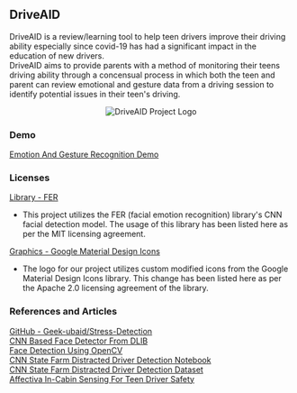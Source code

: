 ## DriveAID
DriveAID is a review/learning tool to help teen drivers improve their driving ability especially since covid-19 has had a significant impact in the education of new drivers.<br>
DriveAID aims to provide parents with a method of monitoring their teens driving ability through a concensual process in which both the teen and parent can review emotional and gesture data from a driving session to identify potential issues in their teen's driving.<br>
<p align="center">
<img src="https://user-images.githubusercontent.com/20238115/111500082-fb996b80-8719-11eb-9271-778065ac2b67.png" alt="DriveAID Project Logo"/>
</p>

### Demo
[Emotion And Gesture Recognition Demo](https://www.youtube.com/watch?v=2JThDjU4U14)


### Licenses
[Library - FER](https://github.com/justinshenk/fer/blob/master/LICENSE)
- This project utilizes the FER (facial emotion recognition) library's CNN facial detection model. The usage of this library has been listed here as per the MIT licensing agreement.

[Graphics - Google Material Design Icons](https://github.com/google/material-design-icons/blob/master/LICENSE)
- The logo for our project utilizes custom modified icons from the Google Material Design Icons library. This change has been listed here as per the Apache 2.0 licensing agreement of the library.

### References and Articles
[GitHub - Geek-ubaid/Stress-Detection](https://github.com/Geek-ubaid/Stress-Detection)<br>
[CNN Based Face Detector From DLIB](https://towardsdatascience.com/cnn-based-face-detector-from-dlib-c3696195e01c
)<br>
[Face Detection Using OpenCV](https://towardsdatascience.com/face-detection-in-2-minutes-using-opencv-python-90f89d7c0f81)<br>
[CNN State Farm Distracted Driver Detection Notebook](https://www.kaggle.com/anayantzinp/cnn-state-farm-distracted-driver-detection)<br>
[CNN State Farm Distracted Driver Detection Dataset](https://www.kaggle.com/c/state-farm-distracted-driver-detection/overview)<br>
[Affectiva In-Cabin Sensing For Teen Driver Safety](https://blog.affectiva.com/how-in-cabin-sensing-helps-teen-drivers-stay-safe)
